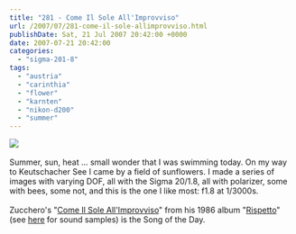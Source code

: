 ```yaml
---
title: "281 - Come Il Sole All'Improvviso"
url: /2007/07/281-come-il-sole-allimprovviso.html
publishDate: Sat, 21 Jul 2007 20:42:00 +0000
date: 2007-07-21 20:42:00
categories: 
  - "sigma-201-8"
tags: 
  - "austria"
  - "carinthia"
  - "flower"
  - "karnten"
  - "nikon-d200"
  - "summer"
---
```

<a href="https://d25zfm9zpd7gm5.cloudfront.net/1200x1200/2007/20070721_173953_nx.jpg"><img src="https://d25zfm9zpd7gm5.cloudfront.net/0600x0600/2007/20070721_173953_nx.jpg"/></a><br/><br/>Summer, sun, heat ... small wonder that I was swimming today. On my way to Keutschacher See I came by a field of sunflowers. I made a series of images with varying DOF, all with the Sigma 20/1.8, all with polarizer, some with bees, some not, and this is the one I like most: f1.8 at 1/3000s.<br/><br/>Zucchero's "<a href="http://angolotesti.leonardo.it/Z/testi_canzoni_zucchero_360/testo_canzone_come_il_sole_allimprovviso_21171.html" target="_blank">Come Il Sole All'Improvviso</a>" from his 1986 album "<a href="http://www.amazon.com/Rispetto-Zucchero-Fornaciari/dp/B00000767V" target="_blank">Rispetto</a>" (see <a href="http://www.amazon.de/Rispetto-Zucchero-Fornaciari/dp/B00000767V" target="_blank">here</a> for sound samples) is the Song of the Day.
